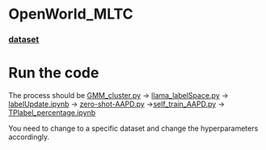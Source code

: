 # OpenWorld_MLTC

### [dataset](https://drive.google.com/drive/folders/1eX6awgaAVmRee2pnWb2bdaQGFP_zlmyS?usp=drive_link)

# Run the code

The process should be [GMM_cluster.py](https://github.com/Kaylee0501/OpenWorld_MLTC/blob/master/OpenWordMLTC/clustering/GMM_cluster.py) -> [llama_labelSpace.py](https://github.com/Kaylee0501/OpenWorld_MLTC/blob/master/OpenWordMLTC/clustering/llama_labelSpace.py) -> [labelUpdate.ipynb](https://github.com/Kaylee0501/OpenWorld_MLTC/blob/master/OpenWordMLTC/userInteraction/labelUpdate.ipynb) -> [zero-shot-AAPD.py](https://github.com/Kaylee0501/OpenWorld_MLTC/blob/master/OpenWordMLTC/zero-shot/zero-shot-AAPD.py) ->[self_train_AAPD.py](https://github.com/Kaylee0501/OpenWorld_MLTC/blob/master/OpenWordMLTC/self_training/self_train_AAPD.py) -> [TPlabel_percentage.ipynb](https://github.com/Kaylee0501/OpenWorld_MLTC/blob/master/OpenWordMLTC/baseline/TPlabel_percentage.ipynb)

You need to change to a specific dataset and change the hyperparameters accordingly.
